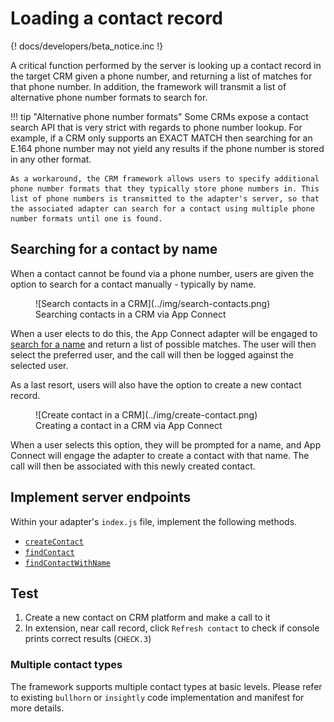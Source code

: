 # Loading a contact record

{! docs/developers/beta_notice.inc !}

A critical function performed by the server is looking up a contact record in the target CRM given a phone number, and returning a list of matches for that phone number. In addition, the framework will transmit a list of alternative phone number formats to search for. 

!!! tip "Alternative phone number formats"
    Some CRMs expose a contact search API that is very strict with regards to phone number lookup. For example, if a CRM only supports an EXACT MATCH then searching for an E.164 phone number may not yield any results if the phone number is stored in any other format.
	
	As a workaround, the CRM framework allows users to specify additional phone number formats that they typically store phone numbers in. This list of phone numbers is transmitted to the adapter's server, so that the associated adapter can search for a contact using multiple phone number formats until one is found.

## Searching for a contact by name

When a contact cannot be found via a phone number, users are given the option to search for a contact manually - typically by name. 

<figure markdown>
  ![Search contacts in a CRM](../img/search-contacts.png)
  <figcaption>Searching contacts in a CRM via App Connect</figcaption>
</figure>

When a user elects to do this, the App Connect adapter will be engaged to [search for a name](interfaces/findContactWithName.md) and return a list of possible matches. The user will then select the preferred user, and the call will then be logged against the selected user. 

As a last resort, users will also have the option to create a new contact record. 

<figure markdown>
  ![Create contact in a CRM](../img/create-contact.png)
  <figcaption>Creating a contact in a CRM via App Connect</figcaption>
</figure>

When a user selects this option, they will be prompted for a name, and App Connect will engage the adapter to create a contact with that name. The call will then be associated with this newly created contact.

## Implement server endpoints

Within your adapter's `index.js` file, implement the following methods.

* [`createContact`](interfaces/createContact.md)
* [`findContact`](interfaces/findContact.md)
* [`findContactWithName`](interfaces/findContactWithName.md)

## Test

1. Create a new contact on CRM platform and make a call to it
2. In extension, near call record, click `Refresh contact` to check if console prints correct results (`CHECK.3`)

### Multiple contact types

The framework supports multiple contact types at basic levels. Please refer to existing `bullhorn` or `insightly` code implementation and manifest for more details. 
